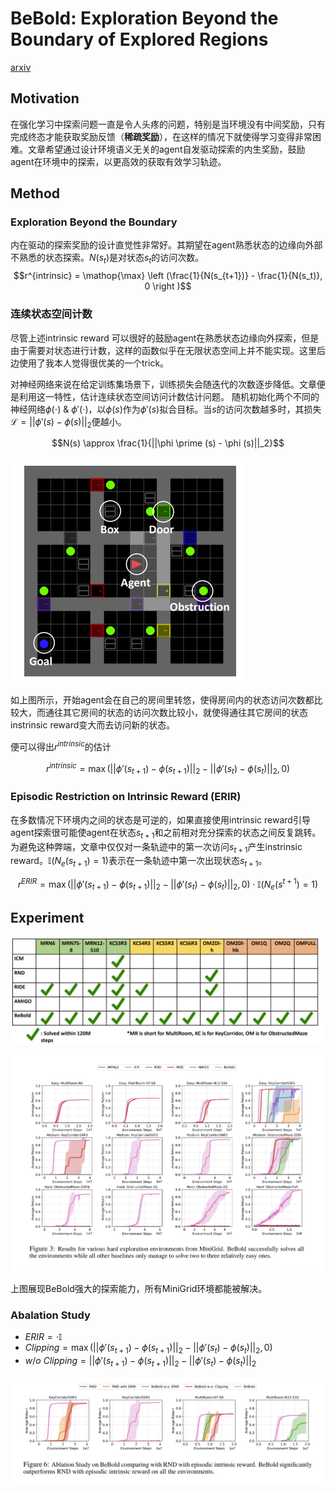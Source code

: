 # BeBold: Exploration Beyond the Boundary of Explored Regions
[arxiv](https://arxiv.org/abs/2012.08621)

## Motivation
在强化学习中探索问题一直是令人头疼的问题，特别是当环境没有中间奖励，只有完成终态才能获取奖励反馈（**稀疏奖励**），在这样的情况下就使得学习变得非常困难。文章希望通过设计环境语义无关的agent自发驱动探索的内生奖励，鼓励agent在环境中的探索，以更高效的获取有效学习轨迹。

## Method
### Exploration Beyond the Boundary
内在驱动的探索奖励的设计直觉性非常好。其期望在agent熟悉状态的边缘向外部不熟悉的状态探索。$N(s_t)$是对状态$s_t$的访问次数。
$$r^{intrinsic} = \mathop{\max} \left (\frac{1}{N(s_{t+1})} - \frac{1}{N(s_t)}, 0 \right )$$

### 连续状态空间计数
尽管上述intrinsic reward 可以很好的鼓励agent在熟悉状态边缘向外探索，但是由于需要对状态进行计数，这样的函数似乎在无限状态空间上并不能实现。这里后边使用了我本人觉得很优美的一个trick。

对神经网络来说在给定训练集场景下，训练损失会随迭代的次数逐步降低。文章便是利用这一特性，估计连续状态空间访问计数估计问题。
随机初始化两个不同的神经网络$\phi(\cdot)$ & $\phi \prime (\cdot)$，以$\phi(s)$作为$\phi \prime (s)$拟合目标。当$s$的访问次数越多时，其损失$\mathcal L = ||\phi \prime (s) - \phi (s)||_2$便越小。

$$N(s) \approx \frac{1}{||\phi \prime (s) - \phi (s)||_2}$$

![](fig/BeBold/demo.jpg)

如上图所示，开始agent会在自己的房间里转悠，使得房间内的状态访问次数都比较大，而通往其它房间的状态的访问次数比较小，就使得通往其它房间的状态instrinsic reward变大而去访问新的状态。

便可以得出$r^{intrinsic}$的估计

$$r^{intrinsic} = \mathop{\max} \left (||\phi \prime (s_{t+1}) - \phi (s_{t+1})||_2 - ||\phi \prime (s_t) - \phi (s_t)||_2, 0 \right )$$

### Episodic Restriction on Intrinsic Reward (ERIR)
在多数情况下环境内之间的状态是可逆的，如果直接使用intrinsic reward引导agent探索很可能使agent在状态$s_{t+1}$和之前相对充分探索的状态之间反复跳转。为避免这种弊端，文章中仅仅对一条轨迹中的第一次访问$s_{t+1}$产生instrinsic reward。$\mathbb I \left(N_e(s_{t+1}) = 1\right)$表示在一条轨迹中第一次出现状态$s_{t+1}$。

$$r^{ERIR} = \mathop{\max} \left (||\phi \prime (s_{t+1}) - \phi (s_{t+1})||_2 - ||\phi \prime (s_t) - \phi (s_t)||_2, 0 \right ) \cdot \mathbb I \left ( N_e \left ( s^{t+1} \right ) = 1 \right )$$

## Experiment

![](fig/BeBold/environment.jpg)

![](fig/BeBold/main_exp.jpg)

上图展现BeBold强大的探索能力，所有MiniGrid环境都能被解决。

### Abalation Study
* $ERIR = \mathop{(\cdot) \cdot \mathbb I \left(N_e(s_{t+1}) = 1\right)}$
* $Clipping = \mathop{\max} \left (||\phi \prime (s_{t+1}) - \phi (s_{t+1})||_2 - ||\phi \prime (s_t) - \phi (s_t)||_2, 0 \right )$
* $w/o \ Clipping = ||\phi \prime (s_{t+1}) - \phi (s_{t+1})||_2 - ||\phi \prime (s_t) - \phi (s_t)||_2$

![](fig/BeBold/ablation.jpg)
